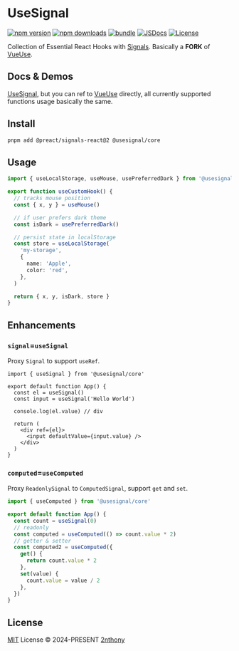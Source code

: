 # UseSignal

[![npm version][npm-version-src]][npm-version-href]
[![npm downloads][npm-downloads-src]][npm-downloads-href]
[![bundle][bundle-src]][bundle-href]
[![JSDocs][jsdocs-src]][jsdocs-href]
[![License][license-src]][license-href]

Collection of Essential React Hooks with [Signals](https://github.com/preactjs/signals/tree/main/packages/react). Basically a **FORK** of [VueUse](https://vueuse.org/).

## Docs & Demos

[UseSignal](https://usesignal.vercel.app/), but you can ref to [VueUse](https://vueuse.org/functions.html) directly, all currently supported functions usage basically the same.

## Install

```sh
pnpm add @preact/signals-react@2 @usesignal/core
```

## Usage

```ts
import { useLocalStorage, useMouse, usePreferredDark } from '@usesignal/core'

export function useCustomHook() {
  // tracks mouse position
  const { x, y } = useMouse()

  // if user prefers dark theme
  const isDark = usePreferredDark()

  // persist state in localStorage
  const store = useLocalStorage(
    'my-storage',
    {
      name: 'Apple',
      color: 'red',
    },
  )

  return { x, y, isDark, store }
}
```

## Enhancements

### `signal`=`useSignal`

Proxy `Signal` to support `useRef`.

```tsx
import { useSignal } from '@usesignal/core'

export default function App() {
  const el = useSignal()
  const input = useSignal('Hello World')

  console.log(el.value) // div

  return (
    <div ref={el}>
      <input defaultValue={input.value} />
    </div>
  )
}
```

### `computed`=`useComputed`

Proxy `ReadonlySignal` to `ComputedSignal`, support `get` and `set`.

```ts
import { useComputed } from '@usesignal/core'

export default function App() {
  const count = useSignal(0)
  // readonly
  const computed = useComputed(() => count.value * 2)
  // getter & setter
  const computed2 = useComputed({
    get() {
      return count.value * 2
    },
    set(value) {
      count.value = value / 2
    },
  })
}
```

## License

[MIT](./LICENSE) License © 2024-PRESENT [2nthony](https://github.com/2nthony)

<!-- Badges -->

[npm-version-src]: https://img.shields.io/npm/v/@usesignal/core?style=flat&colorA=080f12&colorB=1fa669
[npm-version-href]: https://npmjs.com/package/@usesignal/core
[npm-downloads-src]: https://img.shields.io/npm/dm/@usesignal/core?style=flat&colorA=080f12&colorB=1fa669
[npm-downloads-href]: https://npmjs.com/package/@usesignal/core
[bundle-src]: https://img.shields.io/bundlephobia/minzip/@usesignal/core?style=flat&colorA=080f12&colorB=1fa669&label=minzip
[bundle-href]: https://bundlephobia.com/result?p=@usesignal/core
[license-src]: https://img.shields.io/github/license/2nthony/usesignal.svg?style=flat&colorA=080f12&colorB=1fa669
[license-href]: https://github.com/2nthony/usesignal/blob/main/LICENSE
[jsdocs-src]: https://img.shields.io/badge/jsdocs-reference-080f12?style=flat&colorA=080f12&colorB=1fa669
[jsdocs-href]: https://www.jsdocs.io/package/@usesignal/core

